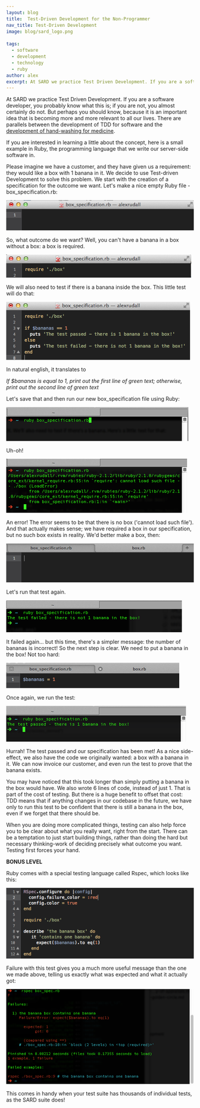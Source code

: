 ```yaml
---
layout: blog
title:  Test-Driven Development for the Non-Programmer
nav_title: Test-Driven Development
image: blog/sard_logo.png

tags:
  - software
  - development
  - technology
  - ruby
author: alex
excerpt: At SARD we practice Test Driven Development. If you are a software developer, you probably know what this is; if you are not, you almost certainly do not. But perhaps you should know, because it is an important idea that is becoming more and more relevant to all our lives. It has been said that TDD is as significant to software development as
---
```


At SARD we practice Test Driven Development. If you are a software developer, you probably know what this is; if you are not, you almost certainly do not. But perhaps you should know, because it is an important idea that is becoming more and more relevant to all our lives. There are parallels between the development of TDD for software and the [development of hand-washing for medicine](http://www.researchgate.net/publication/3248924_Professionalism_and_Test-Driven_Development).

If you are interested in learning a little about the concept, here is a small example in Ruby, the programming language that we write our server-side software in.

Please imagine we have a customer, and they have given us a requirement: they would like a box with 1 banana in it. We decide to use Test-driven Development to solve this problem. We start with the creation of a specification for the outcome we want. Let's make a nice empty Ruby file - box_specification.rb:

![Empty File](/images/blog/alex/tdd1.png)

So, what outcome do we want? Well, you can't have a banana in a box without a box: a box is required.

![Box](/images/blog/alex/tdd2.png)

We will also need to test if there is a banana inside the box. This little test will do that:

![Test](/images/blog/alex/tdd3.png)

In natural english, it translates to

*If $bananas is equal to 1, print out the first line of green text; otherwise, print out the second line of green text*

Let's save that and then run our new box_specification file using Ruby:

![Run the test](/images/blog/alex/tdd4.png)

Uh-oh!

![First error](/images/blog/alex/tdd5.png)

An error! The error seems to be that there is no box ('cannot load such file'). And that actually makes sense; we have required a box in our specification, but no such box exists in reality. We'd better make a box, then:

![Make a box](/images/blog/alex/tdd6.png)

Let's run that test again.

![Second error](/images/blog/alex/tdd7.png)

It failed again... but this time, there's a simpler message: the number of bananas is incorrect! So the next step is clear. We need to put a banana in the box! Not too hard:

![Banana](/images/blog/alex/tdd8.png)

Once again, we run the test:

![Run again](/images/blog/alex/tdd9.png)

Hurrah! The test passed and our specification has been met! As a nice side-effect, we also have the code we originally wanted: a box with a banana in it. We can now invoice our customer, and even run the test to prove that the banana exists.

You may have noticed that this took longer than simply putting a banana in the box would have. We also wrote 6 lines of code, instead of just 1. That is part of the cost of testing. But there is a huge benefit to offset that cost: TDD means that if anything changes in our codebase in the future, we have only to run this test to be confident that there is still a banana in the box, even if we forget that there should be.

When you are doing more complicated things, testing can also help force you to be clear about what you really want, right from the start. There can be a temptation to just start building things, rather than doing the hard but necessary thinking-work of deciding precisely what outcome you want. Testing first forces your hand.

**BONUS LEVEL**

Ruby comes with a special testing language called Rspec, which looks like this:

![Rspec](/images/blog/alex/tdd10.png)

Failure with this test gives you a much more useful message than the one we made above, telling us exactly what was expected and what it actually got:

![Rspec error](/images/blog/alex/tdd11.png)

This comes in handy when your test suite has thousands of individual tests, as the SARD suite does!
